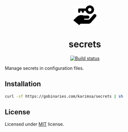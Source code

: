 <p align="center">
    <img src=".github/logo.png" alt="Logo for secrets" />
</p>

<h1 align="center">secrets</h1>

<p align="center">
    <a href="https://github.com/karimsa/secrets/actions">
        <img src="https://github.com/karimsa/secrets/workflows/CI/badge.svg" alt="Build status" />
    </a>
</p>

Manage secrets in configuration files.

## Installation

```sh
curl -sf https://gobinaries.com/karimsa/secrets | sh
```

## License

Licensed under [MIT](LICENSE) license.
